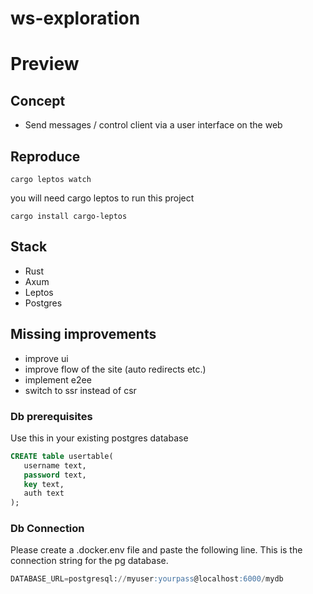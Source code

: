 # ws-exploration


# Preview



## Concept
* Send messages / control client via a user interface on the web

## Reproduce

```shell
cargo leptos watch
```
you will need cargo leptos  to run this project 
```shell
cargo install cargo-leptos
```

## Stack
* Rust
* Axum
* Leptos
* Postgres

## Missing improvements
* improve ui 
* improve flow of the site (auto redirects etc.)
* implement e2ee
* switch to ssr instead of csr


### Db prerequisites

Use this in your existing postgres database 
```sql
CREATE table usertable(
   username text,
   password text,
   key text,
   auth text
);
```
### Db Connection
Please create a .docker.env file and paste the following line. This is the connection string for the pg database.
```sql 
DATABASE_URL=postgresql://myuser:yourpass@localhost:6000/mydb
```


